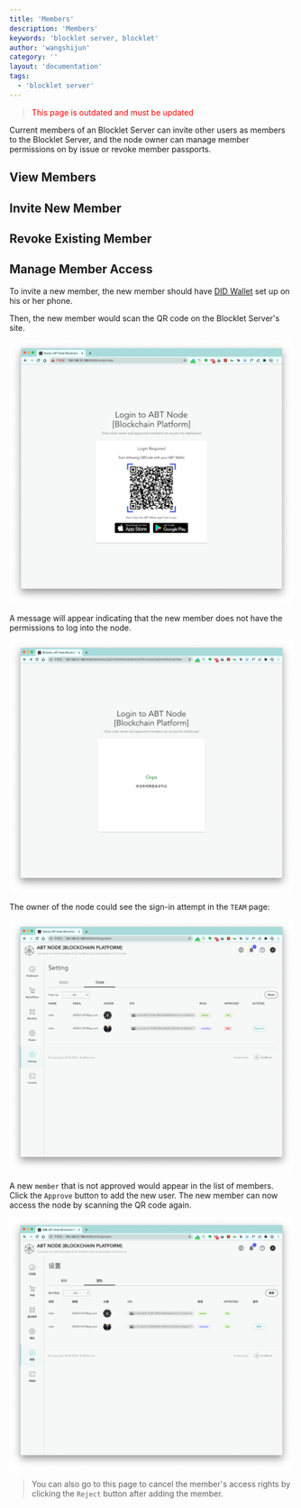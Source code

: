 ```yaml
---
title: 'Members'
description: 'Members'
keywords: 'blocklet server, blocklet'
author: 'wangshijun'
category: ''
layout: 'documentation'
tags:
  - 'blocklet server'
---
```


> <p style="color:red">This page is outdated and must be updated</p>

Current members of an Blocklet Server can invite other users as members to the Blocklet Server, and the node owner can manage member permissions
on by issue or revoke member passports.

## View Members

## Invite New Member

## Revoke Existing Member

## Manage Member Access

To invite a new member, the new member should have [DID Wallet](https://abtwallet.io/en/) set up on his or her phone.

Then, the new member would scan the QR code on the Blocklet Server's site.

![](./images/member-manager-1-en.png)

A message will appear indicating that the new member does not have the permissions to log into the node.

![](./images/member-manager-2-en.png)

The owner of the node could see the sign-in attempt in the `TEAM` page:

![](./images/member-manager-3-en.png)

A new `member` that is not approved would appear in the list of members. Click the `Approve` button to add the new user.
The new member can now access the node by scanning the QR code again.

![](./images/member-manager-4-en.png)

> You can also go to this page to cancel the member's access rights by clicking the `Reject` button after adding the
> member.
